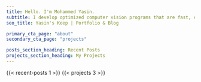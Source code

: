 ```yaml
---
title: Hello. I'm Mohammed Yasin.
subtitle: I develop optimized computer vision programs that are fast, efficient and ready for production.
seo_title: Yasin's Keep | Portfolio & Blog

primary_cta_page: "about"
secondary_cta_page: "projects"

posts_section_heading: Recent Posts
projects_section_heading: My Projects
---
```


{{< recent-posts 1 >}}
{{< projects 3 >}}
